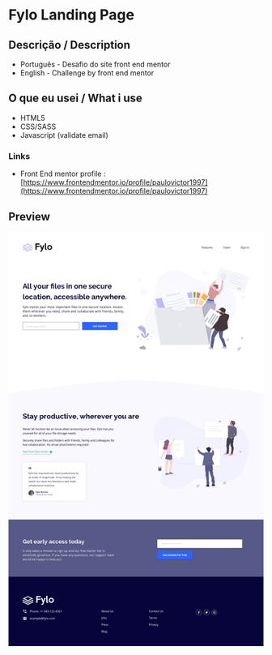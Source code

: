 # Fylo Landing Page
 ## Descrição / Description
 - Português - Desafio do site front end mentor
 - English - Challenge by front end mentor

## O que eu usei / What i use
   - HTML5
   - CSS/SASS
   - Javascript (validate email)

 ### Links
  - Front End mentor profile : [https://www.frontendmentor.io/profile/paulovictor1997](https://www.frontendmentor.io/profile/paulovictor1997)

## Preview 
   ![images/preview.jpg](images/preview.jpg) 